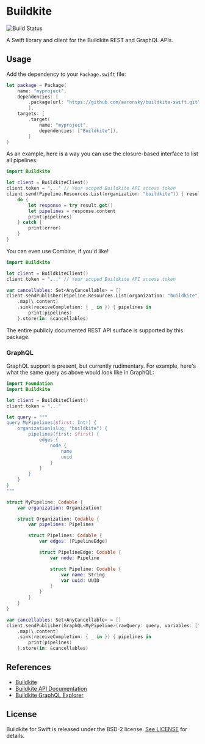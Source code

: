 # Buildkite

![Build Status](https://github.com/aaronsky/buildkite-swift/workflows/CI/badge.svg)

A Swift library and client for the Buildkite REST and GraphQL APIs.

## Usage

Add the dependency to your `Package.swift` file:

```swift
let package = Package(
    name: "myproject",
    dependencies: [
        .package(url: "https://github.com/aaronsky/buildkite-swift.git", from: "0.0.3"),
        ],
    targets: [
        .target(
            name: "myproject",
            dependencies: ["Buildkite"]),
        ]
)
```

As an example, here is a way you can use the closure-based interface to list all pipelines:

```swift
import Buildkite

let client = BuildkiteClient()
client.token = "..." // Your scoped Buildkite API access token
client.send(Pipeline.Resources.List(organization: "buildkite")) { result in
    do {
        let response = try result.get()
        let pipelines = response.content
        print(pipelines)
    } catch {
        print(error)
    }
}
```

You can even use Combine, if you'd like!

```swift
import Buildkite

let client = BuildkiteClient()
client.token = "..." // Your scoped Buildkite API access token

var cancellables: Set<AnyCancellable> = []
client.sendPublisher(Pipeline.Resources.List(organization: "buildkite"))
    .map(\.content)
    .sink(receiveCompletion: { _ in }) { pipelines in
        print(pipelines)
    }.store(in: &cancellables)
```

The entire publicly documented REST API surface is supported by this package.

### GraphQL

GraphQL support is present, but currently rudimentary. For example, here's what the same query as above would look like in GraphQL:

```swift
import Foundation
import Buildkite

let client = BuildkiteClient()
client.token = "..."

let query = """
query MyPipelines($first: Int!) {
    organization(slug: "buildkite") {
        pipelines(first: $first) {
            edges {
                node {
                    name
                    uuid
                }
            }
        }
    }
}
"""

struct MyPipeline: Codable {
    var organization: Organization?

    struct Organization: Codable {
        var pipelines: Pipelines

        struct Pipelines: Codable {
            var edges: [PipelineEdge]

            struct PipelineEdge: Codable {
                var node: Pipeline

                struct Pipeline: Codable {
                    var name: String
                    var uuid: UUID
                }
            }
        }
    }
}

var cancellables: Set<AnyCancellable> = []
client.sendPublisher(GraphQL<MyPipeline>(rawQuery: query, variables: ["first": 30]))
    .map(\.content)
    .sink(receiveCompletion: { _ in }) { pipelines in
        print(pipelines)
    }.store(in: &cancellables)
```

## References

-   [Buildkite](https://buildkite.com/)
-   [Buildkite API Documentation](https://buildkite.com/docs/apis)
-   [Buildkite GraphQL Explorer](https://graphql.buildkite.com/explorer)

## License

Buildkite for Swift is released under the BSD-2 license. [See LICENSE](https://github.com/aaronsky/buildkite-swift/blob/master/LICENSE) for details.

